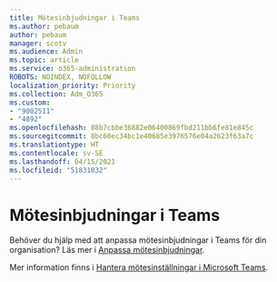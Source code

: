 ```yaml
---
title: Mötesinbjudningar i Teams
ms.author: pebaum
author: pebaum
manager: scotv
ms.audience: Admin
ms.topic: article
ms.service: o365-administration
ROBOTS: NOINDEX, NOFOLLOW
localization_priority: Priority
ms.collection: Adm_O365
ms.custom:
- "9002511"
- "4892"
ms.openlocfilehash: 88b7cbbe36882e06400869fbd211bb6fe81e845c
ms.sourcegitcommit: 8bc60ec34bc1e40685e3976576e04a2623f63a7c
ms.translationtype: HT
ms.contentlocale: sv-SE
ms.lasthandoff: 04/15/2021
ms.locfileid: "51831032"
---
```

# <a name="teams-meeting-invitations"></a>Mötesinbjudningar i Teams

Behöver du hjälp med att anpassa mötesinbjudningar i Teams för din organisation? Läs mer i [Anpassa mötesinbjudningar](https://docs.microsoft.com/microsoftteams/meeting-settings-in-teams#customize-meeting-invitations).  

Mer information finns i [Hantera mötesinställningar i Microsoft Teams](https://docs.microsoft.com/microsoftteams/meeting-settings-in-teams).
